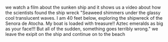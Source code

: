we watch a film about the sunken ship and it shows us a video about how the
scientists found the ship wreck "Seaweed shimmers under the glassy cool
translucent waves. I am 40 feet below, exploring the shipwreck of the Senora
de Atocha. My boat is loaded with treasure!! Aztec emeralds as big as your
face!!! But all of the sudden, something goes terribly wrong." we leave the
exipit on the ship and continue on to the beach
